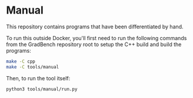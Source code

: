 # Manual

This repository contains programs that have been differentiated by
hand.

To run this outside Docker, you'll first need to run the following
commands from the GradBench repository root to setup the C++ build and
build the programs:

```sh
make -C cpp
make -C tools/manual
```

Then, to run the tool itself:

```sh
python3 tools/manual/run.py
```
